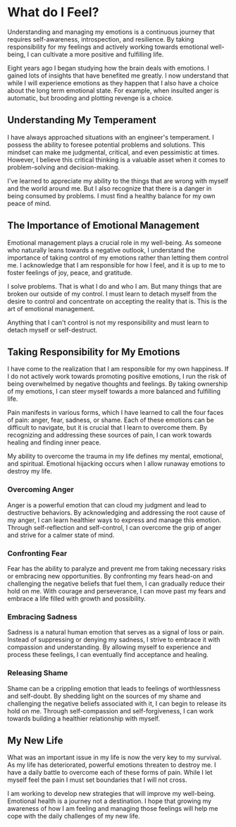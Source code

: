 # What do I Feel?

Understanding and managing my emotions is a continuous journey that requires self-awareness,
introspection, and resilience. By taking responsibility for my feelings and actively working
towards emotional well-being, I can cultivate a more positive and fulfilling life.

Eight years ago I began studying how the brain deals with emotions.  I gained lots of insights
that have benefited me greatly.  I now understand that while I will experience emotions as they
happen that I also have a choice about the long term emotional state.  For example, when insulted
anger is automatic, but brooding and plotting revenge is a choice.


## Understanding My Temperament

I have always approached situations with an engineer's temperament. I possess the ability to foresee
potential problems and solutions. This mindset can make me judgmental, critical, and even
pessimistic at times. However, I believe this critical thinking is a valuable asset when it comes
to problem-solving and decision-making.

I've learned to appreciate my ability to the things that are wrong with myself and the world around
me. But I also recognize that there is a danger in being consumed by problems.  I must find a
healthy balance for my own peace of mind.


## The Importance of Emotional Management

Emotional management plays a crucial role in my well-being. As someone who naturally leans
towards a negative outlook, I understand the importance of taking control of my emotions rather
than letting them control me. I acknowledge that I am responsible for how I feel, and it is up to
me to foster feelings of joy, peace, and gratitude.

I solve problems.  That is what I do and who I am. But many things that are broken our outside of
my control.  I must learn to detach myself from the desire to control and concentrate on accepting
the reality that is.  This is the art of emotional management.

Anything that I can't control is not my responsibility and must learn to detach myself or self-destruct.


## Taking Responsibility for My Emotions

I have come to the realization that I am responsible for my own happiness. If I do not actively work
towards promoting positive emotions, I run the risk of being overwhelmed by negative thoughts and
feelings. By taking ownership of my emotions, I can steer myself towards a more balanced and
fulfilling life.

Pain manifests in various forms, which I have learned to call the four faces of pain: anger, fear,
sadness, or shame. Each of these emotions can be difficult to navigate, but it is crucial that I
learn to overcome them. By recognizing and addressing these sources of pain, I can work towards
healing and finding inner peace.

My ability to overcome the trauma in my life defines my mental, emotional, and spiritual.  Emotional
hijacking occurs when I allow runaway emotions to destroy my life.


### Overcoming Anger

Anger is a powerful emotion that can cloud my judgment and lead to destructive behaviors. By
acknowledging and addressing the root cause of my anger, I can learn healthier ways to express and
manage this emotion. Through self-reflection and self-control, I can overcome the grip of anger and
strive for a calmer state of mind.


### Confronting Fear

Fear has the ability to paralyze and prevent me from taking necessary risks or embracing new
opportunities. By confronting my fears head-on and challenging the negative beliefs that fuel them,
I can gradually reduce their hold on me. With courage and perseverance, I can move past my fears
and embrace a life filled with growth and possibility.


### Embracing Sadness

Sadness is a natural human emotion that serves as a signal of loss or pain. Instead of suppressing
or denying my sadness, I strive to embrace it with compassion and understanding. By allowing myself
to experience and process these feelings, I can eventually find acceptance and healing.


### Releasing Shame

Shame can be a crippling emotion that leads to feelings of worthlessness and self-doubt. By shedding
light on the sources of my shame and challenging the negative beliefs associated with it, I can
begin to release its hold on me. Through self-compassion and self-forgiveness, I can work towards
building a healthier relationship with myself.


## My New Life

What was an important issue in my life is now the very key to my survival.  As my life has 
deteriorated, powerful emotions threaten to destroy me.   I have a daily battle to overcome each
of these forms of pain.  While I let myself feel the pain I must set boundaries that I will not
cross.

I am working to develop new strategies that will improve my well-being.  Emotional health is a 
journey not a destination.  I hope that growing my awareness of how I am feeling and managing
those feelings will help me cope with the daily challenges of my new life.

